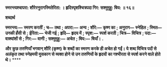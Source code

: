 **स्मरन्त्यश्चापरा: शौरेरनुरागस्मितेरिता: ।** **हृदिस्पृशश्चित्रपदा गिर: सश्मुमुहु: षिय: ॥ १६॥** 

**शब्दार्थ** 

**स्मरन्त्य:—** **स्मरण करतीं** **; च—** **तथा** **; अपरा:—** **अन्य** **; शौरे:—** **कृष्ण का** **; अनुराग—** **स्नेहिल** **; स्मित—** **उनकी हँसी से** **; ईरिता:—** **भेजी गई** **; हृदि—** **हृदय में** **; स्पृश:—** **स्पर्श करती** **; चित्र—** **विचित्र** **; पदा:—** **वाक्यांशों से** **; गिर:—** **वाणी** **; सश्मुमुहु:—** **अचेत** **;** **षिय:—** **षियाँ।** **.** 

**और कुछ तरुणियाँ भगवान् शौरि (कृष्ण) के शब्दों का स्मरण करके ही अचेत हो गईं। ये** **शब्द विचित्र पदों से अलंकृत तथा स्नेहमयी मुसकान से व्यक्त होने से उन तरुणियों के हृदयों** **का गश्भीरता से स्पर्श करने वाले होते थे।** **** 
